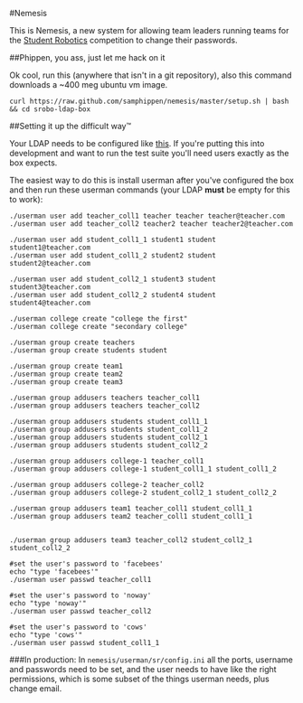 #Nemesis

This is Nemesis, a new system for allowing team leaders running teams for the
[Student Robotics](http://studentrobotics.org) competition to change their passwords.

##Phippen, you ass, just let me hack on it

Ok cool, run this (anywhere that isn't in a git repository), also this command
downloads a ~400 meg ubuntu vm image.

```shell
curl https://raw.github.com/samphippen/nemesis/master/setup.sh | bash && cd srobo-ldap-box
```

##Setting it up the difficult way™

Your LDAP needs to be configured like [this](https://www.studentrobotics.org/trac/wiki/PrepareLDAP).
If you're putting this into development and want to run the test suite you'll need
users exactly as the box expects.

The easiest way to do this is install userman after you've configured the box
and then run these userman commands (your LDAP **must** be empty for this to work):

```shell
./userman user add teacher_coll1 teacher teacher teacher@teacher.com
./userman user add teacher_coll2 teacher2 teacher teacher2@teacher.com

./userman user add student_coll1_1 student1 student student1@teacher.com
./userman user add student_coll1_2 student2 student student2@teacher.com

./userman user add student_coll2_1 student3 student student3@teacher.com
./userman user add student_coll2_2 student4 student student4@teacher.com

./userman college create "college the first"
./userman college create "secondary college"

./userman group create teachers
./userman group create students student

./userman group create team1
./userman group create team2
./userman group create team3

./userman group addusers teachers teacher_coll1
./userman group addusers teachers teacher_coll2

./userman group addusers students student_coll1_1
./userman group addusers students student_coll1_2
./userman group addusers students student_coll2_1
./userman group addusers students student_coll2_2

./userman group addusers college-1 teacher_coll1
./userman group addusers college-1 student_coll1_1 student_coll1_2

./userman group addusers college-2 teacher_coll2
./userman group addusers college-2 student_coll2_1 student_coll2_2

./userman group addusers team1 teacher_coll1 student_coll1_1
./userman group addusers team2 teacher_coll1 student_coll1_1


./userman group addusers team3 teacher_coll2 student_coll2_1 student_coll2_2

#set the user's password to 'facebees'
echo "type 'facebees'"
./userman user passwd teacher_coll1

#set the user's password to 'noway'
echo "type 'noway'"
./userman user passwd teacher_coll2

#set the user's password to 'cows'
echo "type 'cows'"
./userman user passwd student_coll1_1
```

###In production:
In `nemesis/userman/sr/config.ini` all the ports, username and passwords need
to be set, and the user needs to have like the right permissions, which is
some subset of the things userman needs, plus change email.
